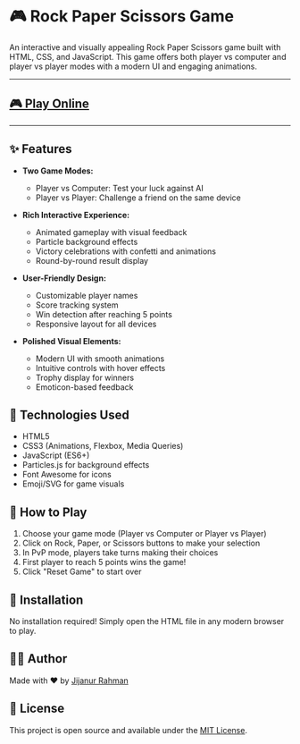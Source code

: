 # 🎮 Rock Paper Scissors Game

An interactive and visually appealing Rock Paper Scissors game built with HTML, CSS, and JavaScript. This game offers both player vs computer and player vs player modes with a modern UI and engaging animations.

---
## [🎮 Play Online ](https://jijan67.github.io/Rock-Paper-Scissors-Game/)
---

## ✨ Features

- **Two Game Modes:**
  - Player vs Computer: Test your luck against AI
  - Player vs Player: Challenge a friend on the same device

- **Rich Interactive Experience:**
  - Animated gameplay with visual feedback
  - Particle background effects
  - Victory celebrations with confetti and animations
  - Round-by-round result display

- **User-Friendly Design:**
  - Customizable player names
  - Score tracking system
  - Win detection after reaching 5 points
  - Responsive layout for all devices

- **Polished Visual Elements:**
  - Modern UI with smooth animations
  - Intuitive controls with hover effects
  - Trophy display for winners
  - Emoticon-based feedback

## 🚀 Technologies Used

- HTML5
- CSS3 (Animations, Flexbox, Media Queries)
- JavaScript (ES6+)
- Particles.js for background effects
- Font Awesome for icons
- Emoji/SVG for game visuals

## 🎯 How to Play

1. Choose your game mode (Player vs Computer or Player vs Player)
2. Click on Rock, Paper, or Scissors buttons to make your selection
3. In PvP mode, players take turns making their choices
4. First player to reach 5 points wins the game!
5. Click "Reset Game" to start over

## 🔧 Installation

No installation required! Simply open the HTML file in any modern browser to play.

## 👨‍💻 Author

Made with ❤️ by [Jijanur Rahman](https://jijanurrahman.netlify.app/)

## 📄 License

This project is open source and available under the [MIT License](LICENSE).
